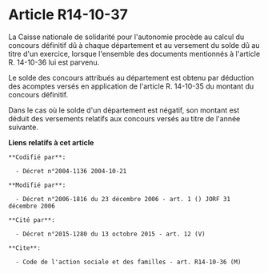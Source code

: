 # Article R14-10-37

La Caisse nationale de solidarité pour l'autonomie procède au calcul du concours définitif dû à chaque département et au
versement du solde dû au titre d'un exercice, lorsque l'ensemble des documents mentionnés à l'article R. 14-10-36 lui est
parvenu.

Le solde des concours attribués au département est obtenu par déduction des acomptes versés en application de l'article R.
14-10-35 du montant du concours définitif.

Dans le cas où le solde d'un département est négatif, son montant est déduit des versements relatifs aux concours versés au
titre de l'année suivante.

**Liens relatifs à cet article**

	**Codifié par**:

	  - Décret n°2004-1136 2004-10-21

	**Modifié par**:

	  - Décret n°2006-1816 du 23 décembre 2006 - art. 1 () JORF 31 décembre 2006

	**Cité par**:

	  - Décret n°2015-1280 du 13 octobre 2015 - art. 12 (V)

	**Cite**:

	  - Code de l'action sociale et des familles - art. R14-10-36 (M)
